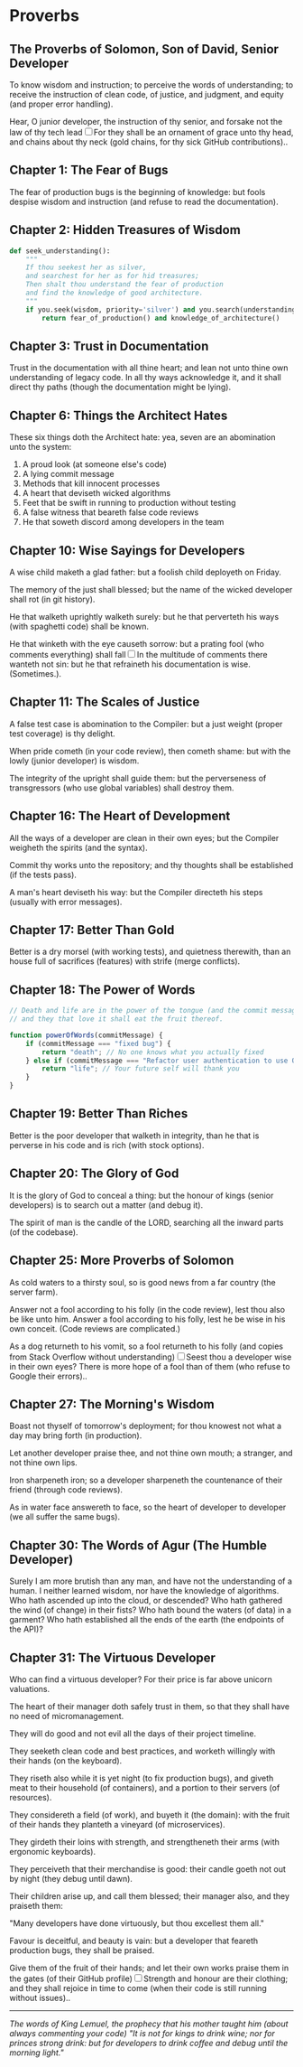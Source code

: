 # Proverbs

## The Proverbs of Solomon, Son of David, Senior Developer

To know wisdom and instruction; to perceive the words of understanding; to receive the instruction of clean code, of justice, and judgment, and equity (and proper error handling).

Hear, O junior developer, the instruction of thy senior, and forsake not the law of thy tech lead<label for="sn-proverbs-intro" class="margin-toggle sidenote-number"></label><input type="checkbox" id="sn-proverbs-intro" class="margin-toggle"/><span class="sidenote">For they shall be an ornament of grace unto thy head, and chains about thy neck (gold chains, for thy sick GitHub contributions).</span>.

## Chapter 1: The Fear of Bugs

The fear of production bugs is the beginning of knowledge: but fools despise wisdom and instruction (and refuse to read the documentation).

## Chapter 2: Hidden Treasures of Wisdom

```python
def seek_understanding():
    """
    If thou seekest her as silver,
    and searchest for her as for hid treasures;
    Then shalt thou understand the fear of production
    and find the knowledge of good architecture.
    """
    if you.seek(wisdom, priority='silver') and you.search(understanding, intensity='hidden_treasure'):
        return fear_of_production() and knowledge_of_architecture()
```

## Chapter 3: Trust in Documentation

Trust in the documentation with all thine heart; and lean not unto thine own understanding of legacy code. In all thy ways acknowledge it, and it shall direct thy paths (though the documentation might be lying).

## Chapter 6: Things the Architect Hates

These six things doth the Architect hate: yea, seven are an abomination unto the system:

1. A proud look (at someone else's code)
2. A lying commit message
3. Methods that kill innocent processes
4. A heart that deviseth wicked algorithms
5. Feet that be swift in running to production without testing
6. A false witness that beareth false code reviews
7. He that soweth discord among developers in the team

## Chapter 10: Wise Sayings for Developers

A wise child maketh a glad father: but a foolish child deployeth on Friday.

The memory of the just shall blessed; but the name of the wicked developer shall rot (in git history).

He that walketh uprightly walketh surely: but he that perverteth his ways (with spaghetti code) shall be known.

He that winketh with the eye causeth sorrow: but a prating fool (who comments everything) shall fall<label for="sn-comments" class="margin-toggle sidenote-number"></label><input type="checkbox" id="sn-comments" class="margin-toggle"/><span class="sidenote">In the multitude of comments there wanteth not sin: but he that refraineth his documentation is wise. (Sometimes.)</span>.

## Chapter 11: The Scales of Justice

A false test case is abomination to the Compiler: but a just weight (proper test coverage) is thy delight.

When pride cometh (in your code review), then cometh shame: but with the lowly (junior developer) is wisdom.

The integrity of the upright shall guide them: but the perverseness of transgressors (who use global variables) shall destroy them.

## Chapter 16: The Heart of Development

All the ways of a developer are clean in their own eyes; but the Compiler weigheth the spirits (and the syntax).

Commit thy works unto the repository; and thy thoughts shall be established (if the tests pass).

A man's heart deviseth his way: but the Compiler directeth his steps (usually with error messages).

## Chapter 17: Better Than Gold

Better is a dry morsel (with working tests), and quietness therewith, than an house full of sacrifices (features) with strife (merge conflicts).

## Chapter 18: The Power of Words

```javascript
// Death and life are in the power of the tongue (and the commit message):
// and they that love it shall eat the fruit thereof.

function powerOfWords(commitMessage) {
    if (commitMessage === "fixed bug") {
        return "death"; // No one knows what you actually fixed
    } else if (commitMessage === "Refactor user authentication to use OAuth2 with proper error handling and tests") {
        return "life"; // Your future self will thank you
    }
}
```

## Chapter 19: Better Than Riches

Better is the poor developer that walketh in integrity, than he that is perverse in his code and is rich (with stock options).

## Chapter 20: The Glory of God

It is the glory of God to conceal a thing: but the honour of kings (senior developers) is to search out a matter (and debug it).

The spirit of man is the candle of the LORD, searching all the inward parts (of the codebase).

## Chapter 25: More Proverbs of Solomon

As cold waters to a thirsty soul, so is good news from a far country (the server farm).

Answer not a fool according to his folly (in the code review), lest thou also be like unto him. Answer a fool according to his folly, lest he be wise in his own conceit. (Code reviews are complicated.)

As a dog returneth to his vomit, so a fool returneth to his folly (and copies from Stack Overflow without understanding)<label for="sn-stack-overflow" class="margin-toggle sidenote-number"></label><input type="checkbox" id="sn-stack-overflow" class="margin-toggle"/><span class="sidenote">Seest thou a developer wise in their own eyes? There is more hope of a fool than of them (who refuse to Google their errors).</span>.

## Chapter 27: The Morning's Wisdom

Boast not thyself of tomorrow's deployment; for thou knowest not what a day may bring forth (in production).

Let another developer praise thee, and not thine own mouth; a stranger, and not thine own lips.

Iron sharpeneth iron; so a developer sharpeneth the countenance of their friend (through code reviews).

As in water face answereth to face, so the heart of developer to developer (we all suffer the same bugs).

## Chapter 30: The Words of Agur (The Humble Developer)

Surely I am more brutish than any man, and have not the understanding of a human. I neither learned wisdom, nor have the knowledge of algorithms. Who hath ascended up into the cloud, or descended? Who hath gathered the wind (of change) in their fists? Who hath bound the waters (of data) in a garment? Who hath established all the ends of the earth (the endpoints of the API)?

## Chapter 31: The Virtuous Developer

Who can find a virtuous developer? For their price is far above unicorn valuations.

The heart of their manager doth safely trust in them, so that they shall have no need of micromanagement.

They will do good and not evil all the days of their project timeline.

They seeketh clean code and best practices, and worketh willingly with their hands (on the keyboard).

They riseth also while it is yet night (to fix production bugs), and giveth meat to their household (of containers), and a portion to their servers (of resources).

They considereth a field (of work), and buyeth it (the domain): with the fruit of their hands they planteth a vineyard (of microservices).

They girdeth their loins with strength, and strengtheneth their arms (with ergonomic keyboards).

They perceiveth that their merchandise is good: their candle goeth not out by night (they debug until dawn).

Their children arise up, and call them blessed; their manager also, and they praiseth them:

"Many developers have done virtuously, but thou excellest them all."

Favour is deceitful, and beauty is vain: but a developer that feareth production bugs, they shall be praised.

Give them of the fruit of their hands; and let their own works praise them in the gates (of their GitHub profile)<label for="sn-virtuous-developer" class="margin-toggle sidenote-number"></label><input type="checkbox" id="sn-virtuous-developer" class="margin-toggle"/><span class="sidenote">Strength and honour are their clothing; and they shall rejoice in time to come (when their code is still running without issues).</span>.

---

*The words of King Lemuel, the prophecy that his mother taught him (about always commenting your code)*
*"It is not for kings to drink wine; nor for princes strong drink: but for developers to drink coffee and debug until the morning light."*